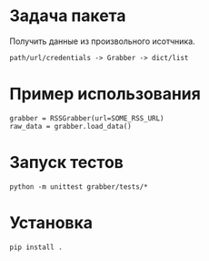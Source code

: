 # Задача пакета
Получить данные из произвольного исотчника.

```
path/url/credentials -> Grabber -> dict/list
```

# Пример использования
```
grabber = RSSGrabber(url=SOME_RSS_URL)
raw_data = grabber.load_data()
```

# Запуск тестов
```
python -m unittest grabber/tests/*
```

# Установка
```
pip install .
```